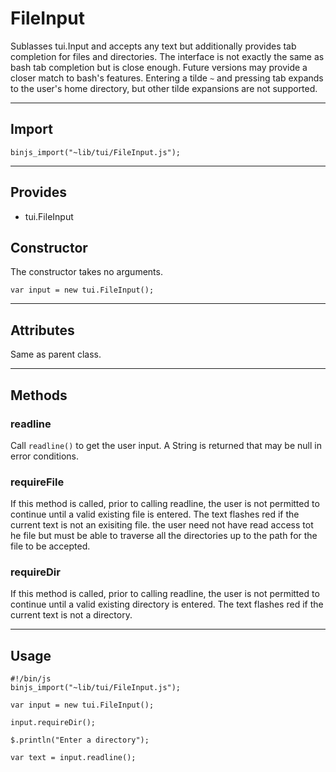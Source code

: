 # FileInput

Sublasses tui.Input and accepts any text but additionally provides tab completion for files and directories.  The interface is not exactly the same as bash tab completion but is close enough. Future versions may provide a closer match to bash's features.
Entering a tilde `~` and pressing tab expands to the user's home directory, but other tilde expansions are not supported.

----------------------------

## Import

`binjs_import("~lib/tui/FileInput.js");`

-----------------------

## Provides

* tui.FileInput

## Constructor

The constructor takes no arguments.

    var input = new tui.FileInput();

-----------------------

## Attributes

Same as parent class.

-----------------------

## Methods

### readline

Call `readline()` to get the user input. A String is returned that may be null in error conditions.

### requireFile

If this method is called, prior to calling readline, the user is not permitted to continue until a valid existing file is entered.  The text flashes red if the current text is not an exisiting file.  the user need not have read access tot he file but must be able to traverse all the directories up to the path for the file to be accepted.

### requireDir

If this method is called, prior to calling readline, the user is not permitted to continue until a valid existing directory is entered.  The text flashes red if the current text is not a directory.

-----------------------

## Usage

    #!/bin/js
    binjs_import("~lib/tui/FileInput.js");

    var input = new tui.FileInput();

    input.requireDir();

    $.println("Enter a directory");

    var text = input.readline();
    
    

